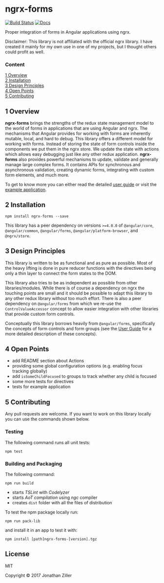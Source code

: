 # ngrx-forms

[![Build Status](https://travis-ci.org/MrWolfZ/ngrx-forms.svg?branch=master)](https://travis-ci.org/MrWolfZ/ngrx-forms)
[![Docs](https://readthedocs.org/projects/ngrx-forms/badge/?version=master)](http://ngrx-forms.readthedocs.io/en/master/?badge=master)

Proper integration of forms in Angular applications using ngrx.

Disclaimer: This library is not affiliated with the official ngrx library. I have created it mainly for my own use in one of my projects, but I thought others could profit as well.

### Content
[1 Overview](#1-overview)  
[2 Installation](#2-installation)  
[3 Design Principles](#3-design-principles)  
[4 Open Points](#4-open-points)  
[5 Contributing](#5-contributing)  

## 1 Overview
**ngrx-forms** brings the strengths of the redux state management model to the world of forms in applications that are using Angular and ngrx. The mechanisms that Angular provides for working with forms are inherently mutable, local, and hard to debug. This library offers a different model for working with forms. Instead of storing the state of form controls inside the components we put them in the ngrx store. We update the state with actions which allows easy debugging just like any other redux application. **ngrx-forms** also provides powerful mechanisms to update, validate and generally manage large complex forms. It contains APIs for synchronous and asynchronous validation, creating dynamic forms, integrating with custom form elements, and much more.

To get to know more you can either read the detailed [user guide](docs/USER_GUIDE.md) or visit the [example application](https://ngrx-forms-example-app-v2.herokuapp.com/).

## 2 Installation
```Shell
npm install ngrx-forms --save
```

This library has a peer dependency on versions `>=4.0.0` of `@angular/core`, `@angular/common`, `@angular/forms`, `@angular/platform-browser`, and `@ngrx/store`.

## 3 Design Principles
This library is written to be as functional and as pure as possible. Most of the heavy lifting is done in pure reducer functions with the directives being only a thin layer to connect the form states to the DOM.

This library also tries to be as independent as possible from other libraries/modules. While there is of course a dependency on ngrx the touching points are small and it should be possible to adapt this library to any other redux library without too much effort. There is also a peer dependency on `@angular/forms` from which we re-use the `ControlValueAccessor` concept to allow easier integration with other libraries that provide custom form controls.

Conceptually this library borrows heavily from `@angular/forms`, specifically the concepts of form controls and form groups (see the [User Guide](docs/USER_GUIDE.md) for a more detailed description of these concepts).

## 4 Open Points

* add README section about Actions
* providing some global configuration options (e.g. enabling focus tracking globally)
* add `isSomeChildFocused` to groups to track whether any child is focused
* some more tests for directives
* tests for example application

## 5 Contributing

Any pull requests are welcome. If you want to work on this library locally you can use the commands shown below.

### Testing
The following command runs all unit tests:
```Shell
npm test
```

### Building and Packaging
The following command:
```Shell
npm run build
```
- starts _TSLint_ with _Codelyzer_
- starts _AoT compilation_ using _ngc_ compiler
- creates `dist` folder with all the files of distribution

To test the npm package locally run:
```Shell
npm run pack-lib
```
and install it in an app to test it with:
```Shell
npm install [path]ngrx-forms-[version].tgz
```

<!--
### Documentation
To generate the documentation, this library uses [compodoc](https://github.com/compodoc/compodoc):
```Shell
npm run compodoc
npm run compodoc-serve
```
-->

## License
MIT

Copyright &copy; 2017 Jonathan Ziller
